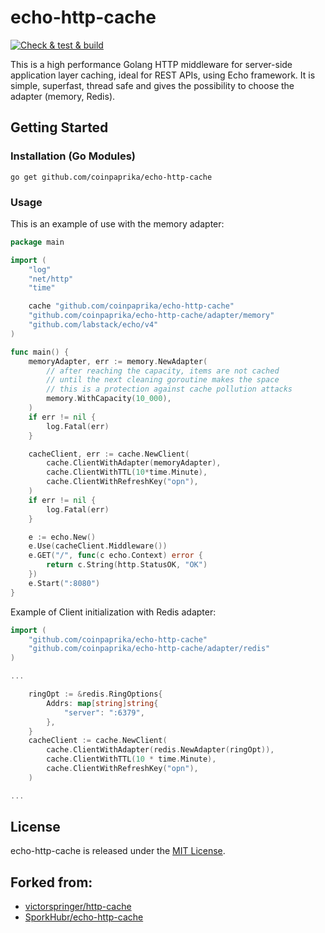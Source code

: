 # echo-http-cache
[![Check & test & build](https://github.com/coinpaprika/echo-http-cache/actions/workflows/main.yml/badge.svg)](https://github.com/coinpaprika/echo-http-cache/actions/workflows/main.yml)

This is a high performance Golang HTTP middleware for server-side application layer caching, ideal for REST APIs, using Echo framework.
It is simple, superfast, thread safe and gives the possibility to choose the adapter (memory, Redis).

## Getting Started

### Installation (Go Modules)
`go get github.com/coinpaprika/echo-http-cache`

### Usage
This is an example of use with the memory adapter:

```go
package main

import (
	"log"
	"net/http"
	"time"

	cache "github.com/coinpaprika/echo-http-cache"
	"github.com/coinpaprika/echo-http-cache/adapter/memory"
	"github.com/labstack/echo/v4"
)

func main() {
	memoryAdapter, err := memory.NewAdapter(
		// after reaching the capacity, items are not cached 
		// until the next cleaning goroutine makes the space
		// this is a protection against cache pollution attacks
		memory.WithCapacity(10_000),  
	) 
	if err != nil {
		log.Fatal(err)
	}

	cacheClient, err := cache.NewClient(
		cache.ClientWithAdapter(memoryAdapter),
		cache.ClientWithTTL(10*time.Minute),
		cache.ClientWithRefreshKey("opn"),
	)
	if err != nil {
		log.Fatal(err)
	}

	e := echo.New()
	e.Use(cacheClient.Middleware())
	e.GET("/", func(c echo.Context) error {
		return c.String(http.StatusOK, "OK")
	})
	e.Start(":8080")
}
```

Example of Client initialization with Redis adapter:
```go
import (
    "github.com/coinpaprika/echo-http-cache"
    "github.com/coinpaprika/echo-http-cache/adapter/redis"
)

...

    ringOpt := &redis.RingOptions{
        Addrs: map[string]string{
            "server": ":6379",
        },
    }
    cacheClient := cache.NewClient(
        cache.ClientWithAdapter(redis.NewAdapter(ringOpt)),
        cache.ClientWithTTL(10 * time.Minute),
        cache.ClientWithRefreshKey("opn"),
    )

...
```

## License
echo-http-cache is released under the [MIT License](https://github.com/SporkHubr/echo-http-cache/blob/master/LICENSE).

## Forked from:
- [victorspringer/http-cache](https://github.com/victorspringer/http-cache)
- [SporkHubr/echo-http-cache](https://github.com/SporkHubr/echo-http-cache)